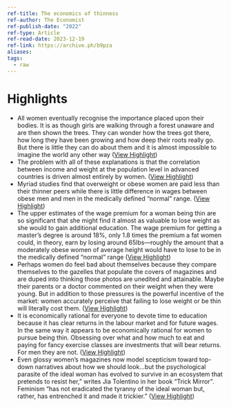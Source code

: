 ```yaml
---
ref-title: The economics of thinness
ref-author: The Economist
ref-publish-date: "2022"
ref-type: Article
ref-read-date: 2023-12-19
ref-link: https://archive.ph/b9pza
aliases: 
tags:
  - raw
---
```

# Highlights

- All women eventually recognise the importance placed upon their bodies. It is as though girls are walking through a forest unaware and are then shown the trees. They can wonder how the trees got there, how long they have been growing and how deep their roots really go. But there is little they can do about them and it is almost impossible to imagine the world any other way ([View Highlight](https://read.readwise.io/read/01hc982x6ftnxewnmafdy53q1p))
- The problem with all of these explanations is that the correlation between income and weight at the population level in advanced countries is driven almost entirely by women. ([View Highlight](https://read.readwise.io/read/01hc983j32sjznw5344pb67w59))
- Myriad studies find that overweight or obese women are paid less than their thinner peers while there is little difference in wages between obese men and men in the medically defined “normal” range. ([View Highlight](https://read.readwise.io/read/01hc984rv702magsw032s0wwzz))
- The upper estimates of the wage premium for a woman being thin are so significant that she might find it almost as valuable to lose weight as she would to gain additional education. The wage premium for getting a master’s degree is around 18%, only 1.8 times the premium a fat women could, in theory, earn by losing around 65lbs—roughly the amount that a moderately obese women of average height would have to lose to be in the medically defined “normal” range ([View Highlight](https://read.readwise.io/read/01hc985w7nj5dq72dr23w8zmgs))
- Perhaps women do feel bad about themselves because they compare themselves to the gazelles that populate the covers of magazines and are duped into thinking those photos are unedited and attainable. Maybe their parents or a doctor commented on their weight when they were young. But in addition to those pressures is the powerful incentive of the market: women accurately perceive that failing to lose weight or be thin will literally cost them. ([View Highlight](https://read.readwise.io/read/01hc987885nk2cttjybev6tx6f))
- It is economically rational for everyone to devote time to education because it has clear returns in the labour market and for future wages. In the same way it appears to be economically rational for women to pursue being thin. Obsessing over what and how much to eat and paying for fancy exercise classes are investments that will bear returns. For men they are not. ([View Highlight](https://read.readwise.io/read/01hc987hf614bagje9n0f9dxc4))
- Even glossy women’s magazines now model scepticism toward top-down narratives about how we should look…but the psychological parasite of the ideal woman has evolved to survive in an ecosystem that pretends to resist her,” writes Jia Tolentino in her book “Trick Mirror”*.* Feminism “has not eradicated the tyranny of the ideal woman but, rather, has entrenched it and made it trickier.” ([View Highlight](https://read.readwise.io/read/01hc988j7yc02mfxdr48e4vafe))
